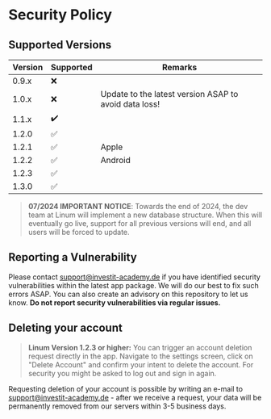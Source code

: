 # Security Policy

## Supported Versions

| Version | Supported          | Remarks |
| ------- | ------------------ | ------- |
| 0.9.x   | :x:                |         |
| 1.0.x   | :x:                | Update to the latest version ASAP to avoid data loss! |
| 1.1.x   | :heavy_check_mark: |         |
| 1.2.0   | :white_check_mark: |         |
| 1.2.1   | :white_check_mark: | Apple   |
| 1.2.2   | :white_check_mark: | Android |
| 1.2.3   | :white_check_mark: |         |
| 1.3.0   | :white_check_mark: |         |

> **07/2024 IMPORTANT NOTICE**: Towards the end of 2024, the dev team at Linum will implement a new database structure. When this will eventually go live, support for all previous versions will end, and all users will be forced to update.

## Reporting a Vulnerability

Please contact support@investit-academy.de if you have identified security vulnerabilities within the latest app package. We will do our best to fix such errors ASAP. You can also create an advisory on this repository to let us know. **Do not report security vulnerabilities via regular issues.**

## Deleting your account

> **Linum Version 1.2.3 or higher:** You can trigger an account deletion request directly in the app. Navigate to the settings screen, click on "Delete Account" and confirm your intent to delete the account. For security you might be asked to log out and sign in again.

Requesting deletion of your account is possible by writing an e-mail to support@investit-academy.de - after we receive a request, your data will be permanently removed from our servers within 3-5 business days.
